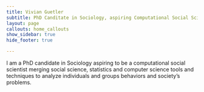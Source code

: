 ```yaml
---
title: Vivian Guetler
subtitle: PhD Canditate in Sociology, aspiring Computational Social Scientist
layout: page
callouts: home_callouts
show_sidebar: true
hide_footer: true

---
```

I am a PhD candidate in Sociology aspiring to be a computational social scientist merging social science, statistics and computer science tools and techniques to analyze individuals and groups behaviors and society’s problems.